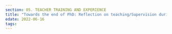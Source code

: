 ```yaml
---
section: 05. TEACHER TRAINING AND EXPERIENCE
title: "Towards the end of PhD: Reflection on teaching/Supervision during the PhD."
edate: 2022-06-16
tags:
---
```


